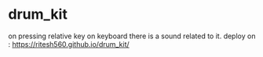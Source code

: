# drum_kit
on pressing relative key on keyboard there is a sound related to it.
deploy on :  https://ritesh560.github.io/drum_kit/
